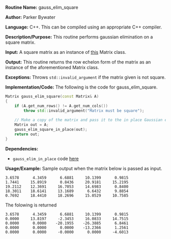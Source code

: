 **Routine Name:** gauss_elim_square 

**Author:** Parker Bywater

**Language:** C++. This can be compiled using an appropriate C++ compiler. 

**Description/Purpose:** This routine performs gaussian elimination on a square matrix.  

**Input:** A square matrix as an instance of [this](../src/Matrix.cpp) Matrix class.  
 
**Output:** This routine returns the row echelon form of the matrix as an instance of
the aforementioned Matrix class.   

**Exceptions:** Throws `std::invalid_argument` if the matrix given is not square.

**Implementation/Code:** The following is the code for gauss_elim_square. 

```C++ 
Matrix gauss_elim_square(const Matrix& A) 
{
    if (A.get_num_rows() != A.get_num_cols())
        throw std::invalid_argument("Matrix must be square");
   
    // Make a copy of the matrix and pass it to the in place Gaussian elimination function  
    Matrix out = A; 
    gauss_elim_square_in_place(out); 
    return out; 
}
```

**Dependencies:**
* `gauss_elim_in_place` code [here](./gauss_elim_in_place.md)

**Usage/Example:** Sample output when the matrix below is passed as input.  
    
    3.6578	    4.3459	    6.6881	   10.1399	    0.9815	
    1.7441	   15.8919	    0.8436	   20.9181	   15.2195	
    19.2112	   12.3691	   16.7053	   14.6983	    0.8400	
    18.3011	   18.6141	   13.1689	    6.6432	    9.8854	
    0.7692	   18.4410	   18.2696	   15.0529	   10.7585
     
The folowing is returned 

    3.6578	    4.3459	    6.6881	   10.1399	    0.9815	
    0.0000	   13.8197	   -2.3453	   16.0833	   14.7515	
    0.0000	    0.0000	  -20.1955	  -26.3885	    6.8461	
    0.0000	    0.0000	    0.0000	  -13.2366	    1.2561	
    0.0000	    0.0000	   -0.0000	    0.0000	   -4.6013 

